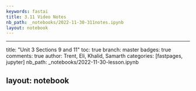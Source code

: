```yaml
---
keywords: fastai
title: 3.11 Video Notes
nb_path: _notebooks/2022-11-30-311notes.ipynb
layout: notebook
---
```


<!--
#################################################
### THIS FILE WAS AUTOGENERATED! DO NOT EDIT! ###
#################################################
# file to edit: _notebooks/2022-11-30-311notes.ipynb
-->

<div class="container" id="notebook-container">
        
<div class="cell border-box-sizing text_cell rendered"><div class="inner_cell">
<div class="text_cell_render border-box-sizing rendered_html">
<hr>
<p>title: "Unit 3 Sections 9 and 11"
toc: true
branch: master
badges: true
comments: true
author: Trent, Eli, Khalid, Samarth
categories: [fastpages, jupyter]
nb_path: _notebooks/2022-11-30-lesson.ipynb</p>
<h2 id="layout:-notebook">layout: notebook<a class="anchor-link" href="#layout:-notebook"> </a></h2>
</div>
</div>
</div>
</div>
 

